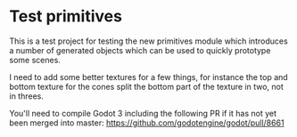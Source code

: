 # Test primitives

This is a test project for testing the new primitives module which introduces a number of generated objects which can be used to quickly prototype some scenes.

I need to add some better textures for a few things, for instance the top and bottom texture for the cones split the bottom part of the texture in two, not in threes. 

You'll need to compile Godot 3 including the following PR if it has not yet been merged into master:
https://github.com/godotengine/godot/pull/8661
